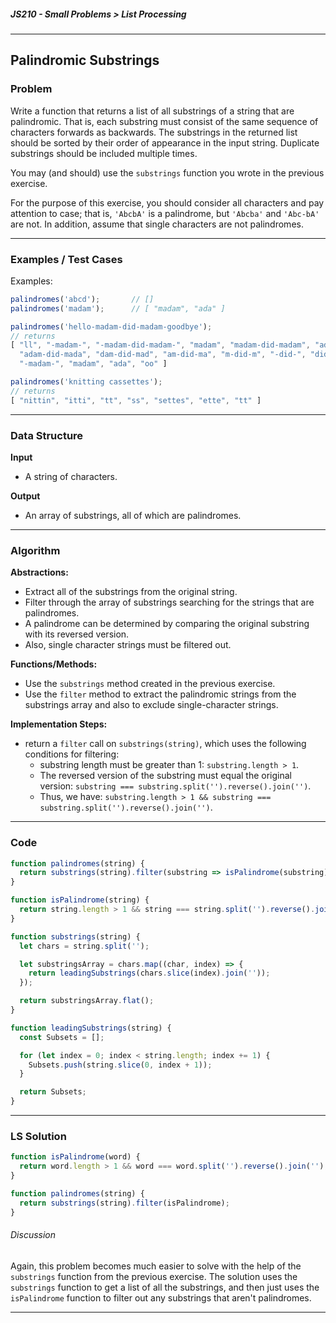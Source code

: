 ##### JS210 - Small Problems > List Processing

---

## Palindromic Substrings

### Problem

Write a function that returns a list of all substrings of a string that are palindromic. That is, each substring must consist of the same sequence of characters forwards as backwards. The substrings in the returned list should be sorted by their order of appearance in the input string. Duplicate substrings should be included multiple times.  

You may (and should) use the `substrings` function you wrote in the previous exercise.  

For the purpose of this exercise, you should consider all characters and pay attention to case; that is, `'AbcbA'` is a palindrome, but `'Abcba'` and `'Abc-bA'` are not. In addition, assume that single characters are not palindromes.  

---

### Examples / Test Cases

Examples: 

```javascript
palindromes('abcd');       // []
palindromes('madam');      // [ "madam", "ada" ]

palindromes('hello-madam-did-madam-goodbye');
// returns
[ "ll", "-madam-", "-madam-did-madam-", "madam", "madam-did-madam", "ada",
  "adam-did-mada", "dam-did-mad", "am-did-ma", "m-did-m", "-did-", "did",
  "-madam-", "madam", "ada", "oo" ]

palindromes('knitting cassettes');
// returns
[ "nittin", "itti", "tt", "ss", "settes", "ette", "tt" ]
```

---

### Data Structure

**Input**

* A string of characters.

**Output**

* An array of substrings, all of which are palindromes.

---

### Algorithm

**Abstractions:**

* Extract all of the substrings from the original string.
* Filter through the array of substrings searching for the strings that are palindromes.
* A palindrome can be determined by comparing the original substring with its reversed version.
* Also, single character strings must be filtered out.

**Functions/Methods:**

* Use the `substrings` method created in the previous exercise.
* Use the `filter` method to extract the palindromic strings from the substrings array and also to exclude single-character strings.

**Implementation Steps:**

* return a `filter` call on `substrings(string)`, which uses the following conditions for filtering:
  * substring length must be greater than 1: `substring.length > 1`.
  * The reversed version of the substring must equal the original version: `substring === substring.split('').reverse().join('')`.
  * Thus, we have: `substring.length > 1 && substring === substring.split('').reverse().join('')`.

---

### Code

```javascript
function palindromes(string) {
  return substrings(string).filter(substring => isPalindrome(substring));
}

function isPalindrome(string) {
  return string.length > 1 && string === string.split('').reverse().join('');
}

function substrings(string) {
  let chars = string.split('');

  let substringsArray = chars.map((char, index) => {
    return leadingSubstrings(chars.slice(index).join(''));
  });

  return substringsArray.flat();
}

function leadingSubstrings(string) {
  const Subsets = [];

  for (let index = 0; index < string.length; index += 1) {
    Subsets.push(string.slice(0, index + 1));
  }

  return Subsets;
}
```

---

### LS Solution

```javascript
function isPalindrome(word) {
  return word.length > 1 && word === word.split('').reverse().join('');
}

function palindromes(string) {
  return substrings(string).filter(isPalindrome);
}
```

###### Discussion

Again, this problem becomes much easier to solve with the help of the `substrings` function from the previous exercise. The solution uses the `substrings` function to get a list of all the substrings, and then just uses the `isPalindrome` function to filter out any substrings that aren't palindromes.  

---

